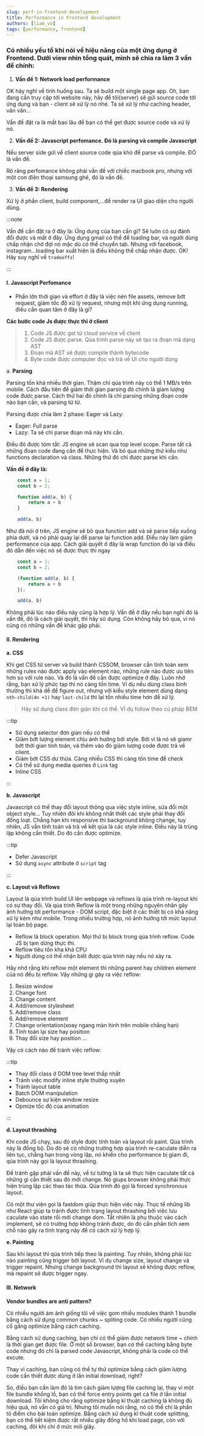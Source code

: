 ```yaml
---
slug: perf-in-frontend-development
title: Performance in Frontend development
authors: [liam_vo]
tags: [performance, frontend]
---
```


<h3>Có nhiều yếu tố khi nói về hiệu năng của một ứng dụng ở Frontend. Dưới view nhìn tổng quát, mình sẽ chia ra làm 3 vấn đề chính:</h3>

1. <b>Vấn đề 1: Network load performance</b>

OK hãy nghĩ về tình huống sau. Ta sẽ build một single page app. Oh, bạn đang cần truy cập tới website này, hãy để tôi(server) sẽ gửi source code tới ứng dụng và bạn - client sẽ xử lý nó nhé. Ta sẽ xử lý như caching header, vân vân...

<!--truncate-->
Vấn đề đặt ra là mất bao lâu để bạn có thể get được source code và xử lý nó.

2. <b>Vấn đề 2: Javascript perfomance. Đó là parsing và compile Javascript</b>

Nếu server side gửi về client source code qúa khó để parse và compile. ĐÓ là vấn đề.

Rõ ràng perfomance không phải vấn đề với chiếc macbook pro, nhưng với một con điện thoại samsung ghẻ, đó là vấn đề.

3. <b>Vấn đề 3: Rendering</b>

Xử lý ở phần client, build component,...để render ra UI giao diện cho người dùng.

:::note

Vấn đề cần đặt ra ở đây là: Ứng dụng của bạn cần gì? Sẽ luôn có sự đánh đổi được và mất ở đây. Ứng dụng gmail có thể để loading bar, và người dùng chấp nhận chờ đợi nó mặc dù có thể chuyển tab. Nhưng với facebook, instagram...loading bar xuất hiện là điều không thể chấp nhận được. OK! Hãy suy nghĩ về `tradeoffs`!

:::

<h4>I. Javascript Perfomance</h4>

- Phần lớn thời gian và effort ở đây là việc nén file assets, remove bớt request, giảm tốc độ xử lý request, nhưng một khi ứng dụng running, điều cần quan tâm ở đây là gì?

<b>Các bước code Js được thực thi ở client</b>

> 1. Code JS được get từ cloud service về client
> 2. Code JS được parse. Qúa trình parse này sẽ tạo ra đoạn mã dạng AST
> 3. Đoạn mã AST sẽ được compile thành bytecode
> 4. Byte code được computer đọc và trả về UI cho người dùng

a. <b>Parsing</b>

Parsing tốn khá nhiều thời gian. Thậm chí qúa trình này có thể 1 MB/s trên mobile. Cách đầu tiên đề giảm thời gian parsing đó chính là gỉam lượng code được parse. Cách thứ hai đó chính là chỉ parsing những đoạn code nào bạn cần, và parsing từ từ.

Parsing được chia làm 2 phase: Eager và Lazy:

- Eager: Full parse
- Lazy: Ta sẽ chỉ parse đoạn mã này khi cần.

Điều đó được tóm tắt: JS engine sẽ scan qua top level scope. Parse tất cả những đoạn code đang cần để thực hiện. Và bỏ qua những thứ kiểu như functions declaration và class. Những thứ đó chỉ được parse khi cần.

<b>Vấn đề ở đây là:</b>

```js
    const a = 1;
    const b = 2;

    function add(a, b) {
        return a + b
    }

    add(a, b)
```

Như đã nói ở trên, JS engine sẽ bỏ qua function add và sẽ parse tiếp xuống phía dưới, và nó phải quay lại để parse lại function add. Điều này làm giảm performance của app. Cách giải quyết ở đây là wrap function đó lại và điều đó dẫn đến việc nó sẽ được thực thi ngay

```js
    const a = 1;
    const b = 2;

    (function add(a, b) {
        return a + b
    });

    add(a, b)
```

Không phải lúc nào điều này cũng là hợp lý. Vấn đề ở đây nếu bạn nghĩ đó là vấn đề, đó là cách giải quyết, thì hãy sử dụng. Còn không hãy bỏ qua, vì nó cũng có những vấn đề khác gặp phải.

<h4>II. Rendering</h4>

<b>a. CSS</b>

Khi get CSS từ server và build thành CSSOM, browser cần tính toán xem những rules nào được apply vào element nào, những rule nào được ưu tiên hơn so với rule nào. Và đó là vấn đề cần được optimize ở đây. Luôn nhớ rằng, bạn xử lý phức tạp thì nó càng tốn time. Ví dụ nếu dùng class bình thường thì khá dễ để figure out, nhưng với kiểu style element dùng dạng `nth-child(4n +1)` hay `last-child` thì lại tốn nhiều time hơn để xử lý. 

> Hãy sử dụng class đơn giản khi có thể. VÍ dụ follow theo cú pháp BEM

:::tip

- Sử dụng selector đơn gian nếu có thể
- Giảm bớt lượng element chịu ảnh hưởng bởi style. Bởi vì là nó sẽ giamr bớt thời gian tính toán, và thêm vào đó giảm lượng code được trả về client.
- Giảm bớt CSS dư thừa. Càng nhiều CSS thì càng tốn time để check
- Có thể sử dụng media queries ở `Link` tag
- Inline CSS

:::


<b>b. Javascript</b>

Javascript có thể thay đổi layout thông qua việc style inline, sửa đổi một object style... Tuy nhiên đôi khi không nhất thiết các style phải thay đổi đồng loạt. Chẳng hạn khi responsive thì background không change, tuy nhiên, JS vẫn tính toán và trả về kết qủa là các style inline. Điều này là trùng lặp không cần thiết. Do đó cần được optimize.

:::tip

- Defer Javascript 
- Sử dụng `async` attribute ở `script` tag

:::

<b>c. Layout và Reflows</b>

Layout là qúa trình build UI lên webpage và reflows là qúa trình re-layout khi có sự thay đổi. Và qúa trình Reflow là một trong những nguyên nhân gây ảnh hưởng tới performance - DOM script, đặc biệt ở các thiết bị có khả năng xử lý kém như mobile. Trong nhiều trường hợp, nó ảnh hưởng tới mức layout lại toàn bộ page.

- Reflow là block operation. Mọi thứ bị block trong qúa trình reflow. Code JS bị tạm dừng thực thi.
- Reflow tiêu tốn kha khá CPU
- Người dùng có thể nhận biết được qúa trình này nếu nó xảy ra.

Hãy nhớ rằng khi reflow một element thì những parent hay children element của nó đều bị reflow. Vậy những gì gây ra việc reflow:

1. Resize window
2. Change font
3. Change content
4. Add/remove stylesheet
5. Add/remove class
6. Add/remove element
7. Change orientation(xoay ngang màn hình trên mobile chẳng hạn)
8. Tính toán lại size hay position
9. Thay đổi size hay position
...

Vậy có cách nào để tránh việc reflow:

:::tip

- Thay đổi class ở DOM tree level thấp nhất
- Tránh việc modify inline style thường xuyên
- Tránh layout table
- Batch DOM manipulation
- Debounce sự kiện window resize
- Opmize tốc độ của animation

:::

<b>d. Layout thrashing</b>

Khi code JS chạy, sau đó style được tính toán và layout rồi paint. Qúa trình này là đồng bộ. Do đó sẽ có những trường hợp qúa trình re-caculate diễn ra liên tục, chẳng hạn trong vòng lặp, nó khiến cho performance bị giam đi, qúa trình này gọi là layout thrashing.

Để tránh gặp phải vấn đề này, về  tư tưởng là ta sẽ thực hiện caculate tất cả những gì cần thiết sau đó mới change. Nó giups browser không phải thực hiện trùng lặp các thao tác thừa. Qúa trình đó gọi là forced synchronous layout. 

Có một thư viện gọi là fastdom giúp thực hiện việc này. Thực tế những lib như React giúp ta tránh được tình trạng layout thrashing bởi việc lưu caculate vào state rồi mới change dom. Tất nhiên là phụ thuộc vào cách implement, sẽ có trường hợp không tránh được, do đó cần phân tích xem chỗ nào gây ra tình trạng này để có cách xử lý hợp lý.

<b>e. Painting</b>

Sau khi layout thì qúa trình tiếp theo là painting. Tuy nhiên, không phải lúc nào painting cũng trigger bởi layout. Ví dụ change size, layout change và trigger repaint. Nhưng change background thì layout sẽ không được reflow, mà repaint sẽ được trigger ngay.

<h4>III. Network</h4>

<b>Vendor bundles are anti pattern?</b>

Có nhiều người ám ảnh giống tôi về việc gom nhiều modules thành 1 bundle bằng cách sử dụng common chunks ~ spliting code.
Có nhiều người cũng cố gắng optimize bằng cách caching.

Bằng cách sử dụng caching, bạn chỉ có thể giảm được network time ~ chính là thời gian get được file. Ở một số browser, bạn có thể caching bằng byte code nhưng đó chỉ là parsed code Javascript, không phải là code có thể excute.

Thay vì caching, bạn cũng có thể tự thử optimize bằng cách giảm lượng code cần thiết được dùng ở lần initial download, right?

So, điều bạn cần làm đó là tìm cách giảm lượng file caching lại, thay vì một file bundle khổng lồ, bạn có thể force entry points get cả file ở lần initial download. Tôi không cho rằng optimize bằng kĩ thuật caching là không đủ hiệu quả, nó vẫn có giá trị. Nhưng tôi muốn nói rằng, nó có thể chỉ là phần tô điểm cho bài toán optimize. Bằng cách sử dụng kĩ thuật code splitting, bạn có thể tiết kiệm được rất nhiều giây đồng hồ khi load page, còn với caching, đôi khi chỉ ở mức mili giây.

